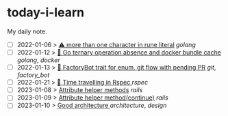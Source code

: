 # today-i-learn

My daily note.

- [ ] 2022-01-06 > [ ⚠️ more than one character in rune literal](days/2022_01_06.md) _golang_
- [ ] 2022-01-12 > [ 🧠 Go ternary operation absence and docker bundle cache](days/2022_01_12.md) _golang_, _docker_
- [ ] 2022-01-13 > [ 🧠 FactoryBot trait for enum, git flow with pending PR](days/2022_01_13.md) _git_, _factory_bot_
- [ ] 2022-01-21 > [ 🧠 Time travelling in Rspec ](days/2022_01_21.md) _rspec_
- [ ] 2023-01-08 > [ Attribute helper methods](days/2023_01_08.md) _rails_
- [ ] 2023-01-09 > [ Attribute helper method(continue)](days/2023_01_09.md) _rails_
- [ ] 2023-01-10 > [ Good architecture ](days/2023_01_10.md) _architecture_, _design_
